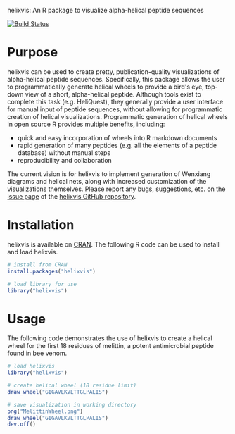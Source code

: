 helixvis: An R package to visualize alpha-helical peptide sequences

[![Build Status](https://travis-ci.org/rrrlw/helixvis.svg?branch=master)](https://travis-ci.org/rrrlw/helixvis)

# Purpose

helixvis can be used to create pretty, publication-quality visualizations of alpha-helical peptide sequences.
Specifically, this package allows the user to programmatically generate helical wheels to provide a bird's eye, top-down view of a short, alpha-helical peptide.
Although tools exist to complete this task (e.g. HeliQuest), they generally provide a user interface for manual input of peptide sequences, without allowing for programmatic creation of helical visualizations.
Programmatic generation of helical wheels in open source R provides multiple benefits, including:

* quick and easy incorporation of wheels into R markdown documents
* rapid generation of many peptides (e.g. all the elements of a peptide database) without manual steps
* reproducibility and collaboration

The current vision is for helixvis to implement generation of Wenxiang diagrams and helical nets, along with increased customization of the visualizations themselves.
Please report any bugs, suggestions, etc. on the [issue page](https://github.com/rrrlw/helixvis/issues) of the [helixvis GitHub repository](https://github.com/rrrlw/helixvis).

# Installation

helixvis is available on [CRAN](https://CRAN.R-project.org/package=helixvis).
The following R code can be used to install and load helixvis.

```r
# install from CRAN
install.packages("helixvis")

# load library for use
library("helixvis")
```

# Usage

The following code demonstrates the use of helixvis to create a helical wheel for the first 18 residues of melittin, a potent antimicrobial peptide found in bee venom.

```r
# load helixvis
library("helixvis")

# create helical wheel (18 residue limit)
draw_wheel("GIGAVLKVLTTGLPALIS")

# save visualization in working directory
png("MelittinWheel.png")
draw_wheel("GIGAVLKVLTTGLPALIS")
dev.off()
```

